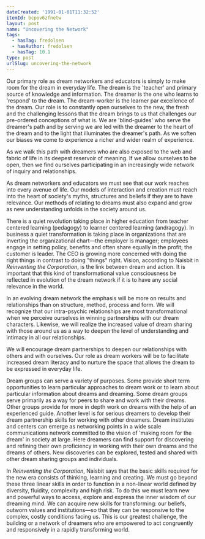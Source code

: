 ```yaml
---
dateCreated: '1991-01-01T11:32:52'
itemId: bcpov6zfnetw
layout: post
name: "Uncovering the Network"
tags:
  - hasTag: fredolsen
  - hasAuthor: fredolsen
  - hasTag: 10.1
type: post
urlSlug: uncovering-the-network
---
```


Our primary role as dream networkers and educators is simply to make room for the dream in everyday life. The dream is the 'teacher' and primary source of knowledge and information. The dreamer is the one who learns to 'respond' to the dream. The dream-worker is the learner par excellence of the dream. Our role is to constantly open ourselves to the new, the fresh and the challenging lessons that the dream brings to us that challenges our pre-ordered conceptions of what is. We are 'blind-guides' who serve the dreamer's path and by serving we are led with the dreamer to the heart of the dream and to the light that illuminates the dreamer's path. As we soften our biases we come to experience a richer and wider realm of experience.

As we walk this path with dreamers who are also exposed to the web and fabric of life in its deepest reservoir of meaning. If we allow ourselves to be open, then we find ourselves participating in an increasingly wide network of inquiry and relationships.

As dream networkers and educators we must see that our work reaches into every avenue of life. Our models of interaction and creation must reach into the heart of society's myths, structures and beliefs if they are to have relevance. Our methods of relating to dreams must also expand and grow as new understanding unfolds in the society around us.

There is a quiet revolution taking place in higher education from teacher centered learning (pedagogy) to learner centered learning (andragogy). In business a quiet transformation is taking place in organizations that are inverting the organizational chart—the employer is manager; employees engage in setting policy, benefits and often share equally in the profit; the customer is leader. The CEO is growing more concerned with doing the right things in contrast to doing "things" right. Vision, according to Naisbit in *Reinventing the Corporation*, is the link between dream and action. It is important that this kind of transformational value consciousness be reflected in evolution of the dream network if it is to have any social relevance in the world.

In an evolving dream network the emphasis will be more on results and relationships than on structure, method, process and form. We will recognize that our intra-psychic relationships are most transformational when we perceive ourselves in winning partnerships with our dream characters. Likewise, we will realize the increased value of dream sharing with those around us as a way to deepen the level of understanding and intimacy in all our relationships.

We will encourage dream partnerships to deepen our relationships with others and with ourselves. Our role as dream workers will be to facilitate increased dream literacy and to nurture the space that allows the dream to be expressed in everyday life.

Dream groups can serve a variety of purposes. Some provide short term opportunities to learn particular approaches to dream work or to learn about particular information about dreams and dreaming. Some dream groups serve primarily as a way for peers to share and work with their dreams. Other groups provide for more in depth work on dreams with the help of an experienced guide. Another level is for serious dreamers to develop their dream partnership skills for working with other dreamers.
Dream institutes and centers can emerge as networking points in a wide scale communications network committed to the vision of 'making room for the dream' in society at large. Here dreamers can find support for discovering and refining their own proficiency in working with their own dreams and the dreams of others. New discoveries can be explored, tested and shared with other dream sharing groups and individuals.

In *Reinventing the Corporation*, Naisbit says that the basic skills required for the new era consists of thinking, learning and creating. We must go beyond these three linear skills in order to function in a non-linear world defined by diversity, fluidity, complexity and high risk. To do this we must learn new and powerful ways to access, explore and express the inner wisdom of our dreaming mind. We can acquire new skills for transforming: our beliefs, outworn values and institutions—so that they can be responsive to the complex, costly conditions facing us. This is our greatest challenge, the building or a network of dreamers who are empowered to act congruently and responsively in a rapidly transforming world.


